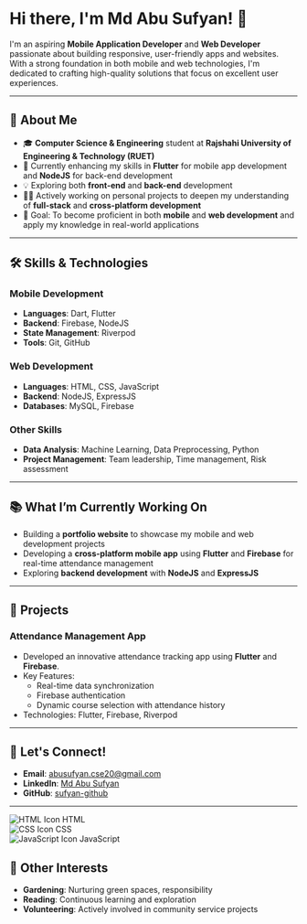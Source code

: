 # Hi there, I'm Md Abu Sufyan! 👋 

I'm an aspiring **Mobile Application Developer** and **Web Developer** passionate about building responsive, user-friendly apps and websites. With a strong foundation in both mobile and web technologies, I'm dedicated to crafting high-quality solutions that focus on excellent user experiences.

---

## 🚀 **About Me**

- 🎓 **Computer Science & Engineering** student at **Rajshahi University of Engineering & Technology (RUET)**  
- 🌱 Currently enhancing my skills in **Flutter** for mobile app development and **NodeJS** for back-end development  
- 💡 Exploring both **front-end** and **back-end** development  
- 👨‍💻 Actively working on personal projects to deepen my understanding of **full-stack** and **cross-platform development**  
- 🎯 Goal: To become proficient in both **mobile** and **web development** and apply my knowledge in real-world applications  

---

## 🛠️ **Skills & Technologies**

### **Mobile Development**  
- **Languages**: Dart, Flutter  
- **Backend**: Firebase, NodeJS  
- **State Management**: Riverpod  
- **Tools**: Git, GitHub  

### **Web Development**  
- **Languages**: HTML, CSS, JavaScript  
- **Backend**: NodeJS, ExpressJS  
- **Databases**: MySQL, Firebase  

### **Other Skills**  
- **Data Analysis**: Machine Learning, Data Preprocessing, Python  
- **Project Management**: Team leadership, Time management, Risk assessment

---

## 📚 **What I’m Currently Working On**

- Building a **portfolio website** to showcase my mobile and web development projects  
- Developing a **cross-platform mobile app** using **Flutter** and **Firebase** for real-time attendance management  
- Exploring **backend development** with **NodeJS** and **ExpressJS**  

---

## 🔗 **Projects**

### **Attendance Management App**  
- Developed an innovative attendance tracking app using **Flutter** and **Firebase**.  
- Key Features:
  - Real-time data synchronization
  - Firebase authentication
  - Dynamic course selection with attendance history  
- Technologies: Flutter, Firebase, Riverpod  

---

## 💬 **Let's Connect!**

- **Email**: abusufyan.cse20@gmail.com  
- **LinkedIn**: [Md Abu Sufyan](https://www.linkedin.com/in/md-abu-sufyan-2a14b91a6/)  
- **GitHub**: [sufyan-github](https://github.com/sufyan-github)  

---
![HTML Icon]((https://github.com/sufyan-github/Tech_Social_Assets/blob/main/assets/FACEBOOK.svg)) HTML  
![CSS Icon](assets/tech/css-icon.png) CSS  
![JavaScript Icon](assets/tech/js-icon.png) JavaScript  
## 🎯 **Other Interests**

- **Gardening**: Nurturing green spaces, responsibility  
- **Reading**: Continuous learning and exploration  
- **Volunteering**: Actively involved in community service projects  
